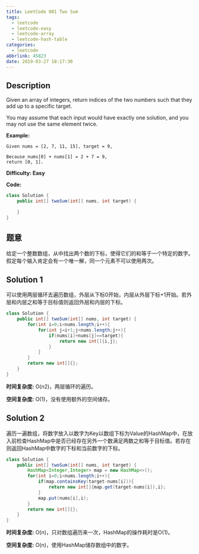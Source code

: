 ```yaml
---
title: LeetCode 001 Two Sum
tags:
  - leetcode
  - leetcode-easy
  - leetcode-array
  - leetcode-hash-table
categories:
  - leetcode
abbrlink: 45823
date: 2019-03-27 18:17:30
---
```


## Description

Given an array of integers, return indices of the two numbers such that they add up to a specific target.

You may assume that each input would have exactly one solution, and you may not use the same element twice.

**Example:**

```
Given nums = [2, 7, 11, 15], target = 9,

Because nums[0] + nums[1] = 2 + 7 = 9,
return [0, 1].
```

**Difficulty: Easy**

**Code:**

```java
class Solution {
    public int[] twoSum(int[] nums, int target) {
        
    }
}
```

<!-- more -->

## 题意

给定一个整数数组，从中找出两个数的下标，使得它们的和等于一个特定的数字。假定每个输入肯定会有一个唯一解，同一个元素不可以使用两次。

## Solution 1

可以使用两层循环去遍历数组，外层从下标0开始，内层从外层下标+1开始。若外层和内层之和等于目标值则返回外层和内层的下标。

```java
class Solution {
    public int[] twoSum(int[] nums, int target) {
        for(int i=0;i<nums.length;i++){
            for(int j=i+1;j<nums.length;j++){
                if(nums[i]+nums[j]==target){
                    return new int[]{i,j};
                }
            }
        }
        return new int[]{};
    }
}
```

**时间复杂度:** O(n2)，两层循环的遍历。

**空间复杂度:** O(1)，没有使用额外的空间储存。

## Solution 2

遍历一遍数组，将数字放入以数字为Key以数组下标为Value的HashMap中，在放入前检查HashMap中是否已经存在另外一个数满足两数之和等于目标值。若存在则返回HashMap中数字的下标和当前数字的下标。

```java
class Solution {
    public int[] twoSum(int[] nums, int target) {
        HashMap<Integer,Integer> map = new HashMap<>();
        for(int i=0;i<nums.length;i++){
            if(map.containsKey(target-nums[i])){
                return new int[]{map.get(target-nums[i]),i};
            }
            map.put(nums[i],i);
        }
        return new int[]{};
    }
}
```

**时间复杂度:** O(n)，只对数组遍历来一次，HashMap的操作耗时是O(1)。

**空间复杂度:** O(n)，使用HashMap储存数组中的数字。
